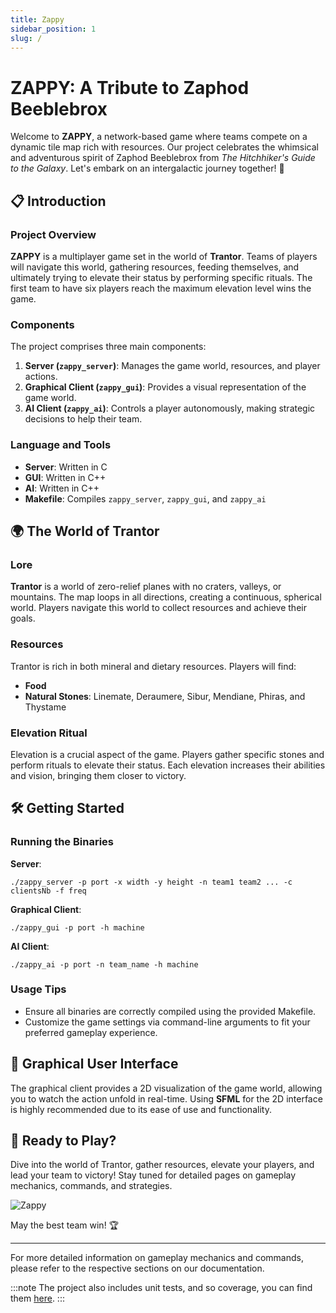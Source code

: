 ```yaml
---
title: Zappy
sidebar_position: 1
slug: /
---
```


# ZAPPY: A Tribute to Zaphod Beeblebrox

Welcome to **ZAPPY**, a network-based game where teams compete on a dynamic tile map rich with resources. Our project celebrates the whimsical and adventurous spirit of Zaphod Beeblebrox from *The Hitchhiker's Guide to the Galaxy*. Let's embark on an intergalactic journey together! 🚀

## 📋 Introduction

### Project Overview
**ZAPPY** is a multiplayer game set in the world of **Trantor**. Teams of players will navigate this world, gathering resources, feeding themselves, and ultimately trying to elevate their status by performing specific rituals. The first team to have six players reach the maximum elevation level wins the game.

### Components
The project comprises three main components:
1. **Server (`zappy_server`)**: Manages the game world, resources, and player actions.
2. **Graphical Client (`zappy_gui`)**: Provides a visual representation of the game world.
3. **AI Client (`zappy_ai`)**: Controls a player autonomously, making strategic decisions to help their team.

### Language and Tools
- **Server**: Written in C
- **GUI**: Written in C++
- **AI**: Written in C++
- **Makefile**: Compiles `zappy_server`, `zappy_gui`, and `zappy_ai`

## 🌍 The World of Trantor

### Lore
**Trantor** is a world of zero-relief planes with no craters, valleys, or mountains. The map loops in all directions, creating a continuous, spherical world. Players navigate this world to collect resources and achieve their goals.

### Resources
Trantor is rich in both mineral and dietary resources. Players will find:
- **Food**
- **Natural Stones**: Linemate, Deraumere, Sibur, Mendiane, Phiras, and Thystame

### Elevation Ritual
Elevation is a crucial aspect of the game. Players gather specific stones and perform rituals to elevate their status. Each elevation increases their abilities and vision, bringing them closer to victory.

## 🛠️ Getting Started

### Running the Binaries
**Server**:
```
./zappy_server -p port -x width -y height -n team1 team2 ... -c clientsNb -f freq
```

**Graphical Client**:
```
./zappy_gui -p port -h machine
```

**AI Client**:
```
./zappy_ai -p port -n team_name -h machine
```

### Usage Tips
- Ensure all binaries are correctly compiled using the provided Makefile.
- Customize the game settings via command-line arguments to fit your preferred gameplay experience.

## 🎨 Graphical User Interface

The graphical client provides a 2D visualization of the game world, allowing you to watch the action unfold in real-time. Using **SFML** for the 2D interface is highly recommended due to its ease of use and functionality.

## 🚀 Ready to Play?

Dive into the world of Trantor, gather resources, elevate your players, and lead your team to victory! Stay tuned for detailed pages on gameplay mechanics, commands, and strategies.

![Zappy](https://example.com/zappy_image.png)

May the best team win! 🏆

---

For more detailed information on gameplay mechanics and commands, please refer to the respective sections on our documentation.

:::note
The project also includes unit tests, and so coverage, you can find them [here](/coverage).
:::

